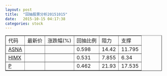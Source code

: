 ```yaml
---
layout: post
title:  "回抽股票分析20151015"
date:   2015-10-15 04:17:38
categories: stock
---
```

<script type="text/javascript">
var stockList = []
stockList.push('gb_asna');
stockList.push('gb_himx');
stockList.push('gb_p');
</script>
<table border="1">
 <tr>
 <td>代码</td>
 <td>最新价</td>
 <td>涨跌幅(%)</td>
 <td>回抽比例</td>
 <td>阻力</td>
 <td>支撑</td>
</tr>
  <tr id="asna">
  <td><a href="http://stock.finance.sina.com.cn/usstock/quotes/ASNA.html" target="_blank">ASNA</a></td><td></td><td></td><td>0.598</td><td>14.42</td><td>11.795</td></tr>
  <tr id="himx">
  <td><a href="http://stock.finance.sina.com.cn/usstock/quotes/HIMX.html" target="_blank">HIMX</a></td><td></td><td></td><td>0.531</td><td>7.855</td><td>6.34</td></tr>
  <tr id="p">
  <td><a href="http://stock.finance.sina.com.cn/usstock/quotes/P.html" target="_blank">P</a></td><td></td><td></td><td>0.462</td><td>21.93</td><td>17.535</td></tr>
</table>
